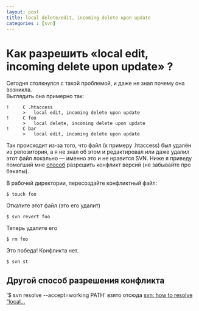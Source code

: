 ```yaml
---
layout: post
title: local delete/edit, incoming delete upon update
categories : [svn]
---
```


Как разрешить «local edit, incoming delete upon update» ?
=========================================================

Сегодня столкнулся с такой проблемой, и даже не знал почему она возникла.  
Выглядить она примерно так:

	!     C .htaccess
	      >   local edit, incoming delete upon update
	!     C foo
	      >   local delete, incoming delete upon update
	!     C bar
	      >   local edit, incoming delete upon update

Так происходит из-за того, что файл (к примеру .htaccess) был удалён из репозитория, а я не знал об этом и редактировал или даже удалил этот файл локально — именно это и не нравится SVN. Ниже я приведу помогший мне [способ][1] разрешить конфликт версий (не забывайте про бэкапы).

В рабочей директории, пересоздайте конфликтный файл:
	
	$ touch foo

Откатите этот файл (это его удалит)
	
	$ svn revert foo

Теперь удалите его
	
	$ rm foo

Это победа! Конфликта нет.

	$ svn st

Другой способ разрешения конфликта
---------------

'$ svn resolve --accept=working PATH' взято отсюда [svn: how to resolve “local…][2] 


  [1]: http://yuechengshao.blogspot.com/2012/01/svn-local-deleteedit-incoming-delete.html
  [2]: http://stackoverflow.com/a/4318394/1057730  'svn: how to resolve “local edit, incoming delete upon update” message'
